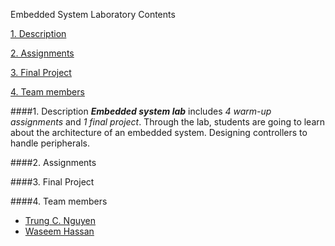 Embedded System Laboratory
Contents

[1. Description](#part1)

[2. Assignments](#part2)

[3. Final Project](#part3)

[4. Team members](#part4)

####1. Description<a id="part1"></a>
   **_Embedded system lab_** includes _4 warm-up assignments_ and _1 final project_.
   Through the lab, students are going to learn about the architecture of an embedded system.
   Designing controllers to handle peripherals. 
   
####2. Assignments<a id="part2"></a>
  
####3. Final Project<a id="part3"></a>
  
####4. Team members<a id="part4"></a>
  * [Trung C. Nguyen](nguyencanhtrung@me.com)
  * [Waseem Hassan](waseemh40@gmail.com)
